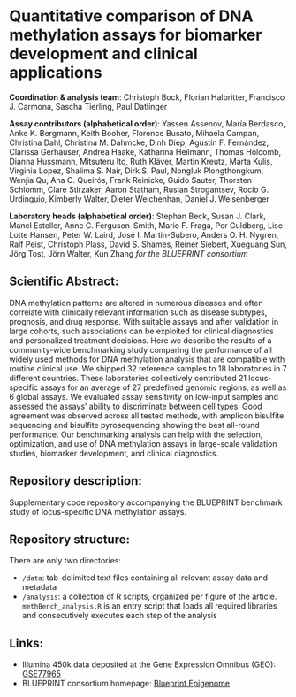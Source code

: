 # Quantitative comparison of DNA methylation assays for biomarker development and clinical applications 

**Coordination & analysis team**: Christoph Bock, Florian Halbritter, Francisco J. Carmona, Sascha Tierling, Paul Datlinger

**Assay contributors (alphabetical order)**: Yassen Assenov, María Berdasco, Anke K. Bergmann, Keith Booher, Florence Busato, Mihaela Campan, Christina Dahl, Christina M. Dahmcke, Dinh Diep, Agustín F. Fernández, Clarissa Gerhauser, Andrea Haake, Katharina Heilmann, Thomas Holcomb, Dianna Hussmann, Mitsuteru Ito, Ruth Kläver, Martin Kreutz, Marta Kulis, Virginia Lopez, Shalima S. Nair, Dirk S. Paul, Nongluk Plongthongkum, Wenjia Qu, Ana C. Queirós, Frank Reinicke, Guido Sauter, Thorsten Schlomm, Clare Stirzaker, Aaron Statham, Ruslan Strogantsev, Rocío G. Urdinguio, Kimberly Walter, Dieter Weichenhan, Daniel J. Weisenberger

**Laboratory heads (alphabetical order)**: Stephan Beck, Susan J. Clark, Manel Esteller, Anne C. Ferguson-Smith, Mario F. Fraga, Per Guldberg, Lise Lotte Hansen, Peter W. Laird, José I. Martin-Subero, Anders O. H. Nygren, Ralf Peist, Christoph Plass, David S. Shames, Reiner Siebert, Xueguang Sun, Jörg Tost, Jörn Walter, Kun Zhang *for the BLUEPRINT consortium*

## Scientific Abstract:

DNA methylation patterns are altered in numerous diseases and often correlate with clinically relevant information such as disease subtypes, prognosis, and drug response. With suitable assays and after validation in large cohorts, such associations can be exploited for clinical diagnostics and personalized treatment decisions. Here we describe the results of a community-wide benchmarking study comparing the performance of all widely used methods for DNA methylation analysis that are compatible with routine clinical use. We shipped 32 reference samples to 18 laboratories in 7 different countries. These laboratories collectively contributed 21 locus-specific assays for an average of 27 predefined genomic regions, as well as 6 global assays. We evaluated assay sensitivity on low-input samples and assessed the assays’ ability to discriminate between cell types. Good agreement was observed across all tested methods, with amplicon bisulfite sequencing and bisulfite pyrosequencing showing the best all-round performance. Our benchmarking analysis can help with the selection, optimization, and use of DNA methylation assays in large-scale validation studies, biomarker development, and clinical diagnostics.

## Repository description:

Supplementary code repository accompanying the BLUEPRINT benchmark study of locus-specific DNA methylation assays.

## Repository structure:

There are only two directories:

+ ``/data``: tab-delimited text files containing all relevant assay data and metadata
+ ``/analysis``: a collection of R scripts, organized per figure of the article. ``methBench_analysis.R`` is an entry script that loads all required libraries and consecutively executes each step of the analysis

## Links:

+ Illumina 450k data deposited at the Gene Expression Omnibus (GEO): [GSE77965](http://www.ncbi.nlm.nih.gov/geo/query/acc.cgi?acc=GSE77965)
+ BLUEPRINT consortium homepage: [Blueprint Epigenome](http://www.blueprint-epigenome.eu/)
